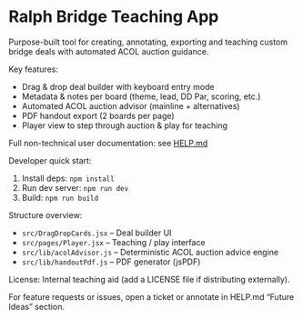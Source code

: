 <h1>Ralph Bridge Teaching App</h1>

Purpose-built tool for creating, annotating, exporting and teaching custom bridge deals with automated ACOL auction guidance.

Key features:
- Drag & drop deal builder with keyboard entry mode
- Metadata & notes per board (theme, lead, DD Par, scoring, etc.)
- Automated ACOL auction advisor (mainline + alternatives)
- PDF handout export (2 boards per page)
- Player view to step through auction & play for teaching

Full non-technical user documentation: see <a href="./HELP.md">HELP.md</a>

Developer quick start:
1. Install deps: `npm install`
2. Run dev server: `npm run dev`
3. Build: `npm run build`

Structure overview:
- `src/DragDropCards.jsx` – Deal builder UI
- `src/pages/Player.jsx` – Teaching / play interface
- `src/lib/acolAdvisor.js` – Deterministic ACOL auction advice engine
- `src/lib/handoutPdf.js` – PDF generator (jsPDF)

License: Internal teaching aid (add a LICENSE file if distributing externally).

For feature requests or issues, open a ticket or annotate in HELP.md “Future Ideas” section.
